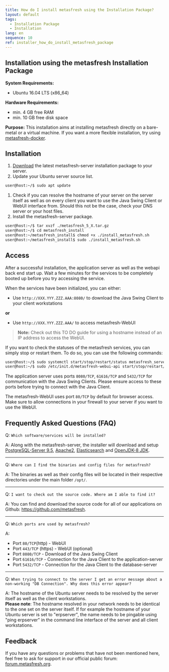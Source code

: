 ```yaml
---
title: How do I install metasfresh using the Installation Package?
layout: default
tags:
  - Installation Package
  - Installation
lang: en
sequence: 10
ref: installer_how_do_install_metasfresh_package
---
```


## Installation using the metasfresh Installation Package

**System Requirements:**
* Ubuntu 16.04 LTS (x86_64)

**Hardware Requirements:**
* min. 4 GB free RAM
* min. 10 GB free disk space

**Purpose:**
This installation aims at installing metasfresh directly on a bare-metal or a virtual machine.
If you want a more flexible installation, try using [metasfresh-docker](How_do_I_setup_the_metasfresh_stack_using_Docker).

## Installation
1. [Download](http://metasfresh.com/download/) the latest metasfresh-server installation package to your server.
1. Update your Ubuntu server source list.
```bash
user@host:~/$ sudo apt update
```
1. Check if you can resolve the hostname of your server on the server itself as well as on every client you want to use the Java Swing Client or WebUI interface from. Should this not be the case, check your DNS server or your host files.
1. Install the metasfresh-server package.
```bash
user@host:~/$ tar xvzf ./metasfresh_5_X.tar.gz
user@host:~/$ cd metasfresh_install
user@host:~/metasfresh_install$ chmod +x ./install_metasfresh.sh
user@host:~/metasfresh_install$ sudo ./install_metasfresh.sh
```

## Access

After a successful installation, the application server as well as the webapi back end start up. Wait a few minutes for the services to be completely booted up before you try accessing the service.

When the services have been initialized, you can either:
* Use `http://XXX.YYY.ZZZ.AAA:8080/` to download the Java Swing Client to your client workstations<br>

**or**

* Use `http://XXX.YYY.ZZZ.AAA/` to access metasfresh-WebUI
 >**Note:** Check out this TO DO guide for using a hostname instead of an IP address to access the WebUI.

If you want to check the statuses of the metasfresh services, you can simply stop or restart them. To do so, you can use the following commands:
```bash
user@host:~/$ sudo systemctl start/stop/restart/status metasfresh_server.service
user@host:~/$ sudo /etc/init.d/metasfresh-webui-api start/stop/restart/status
```

The application server uses ports `8080/TCP`, `61616/TCP` and `5432/TCP` for communication with the Java Swing Clients. Please ensure access to these ports before trying to connect with the Java Client.

The metasfresh-WebUI uses port `80/TCP` by default for browser access. Make sure to allow connections in your firewall to your server if you want to use the WebUI.

## Frequently Asked Questions (FAQ)
Q: `Which software/services will be installed?`

A: Along with the metasfresh-server, the installer will download and setup [PostgreSQL-Server 9.5](https://www.postgresql.org/), [Apache2](https://httpd.apache.org/), [Elasticsearch](https://www.elastic.co/) and [OpenJDK-8 JDK](http://openjdk.java.net/projects/jdk8/).

---

Q: `Where can I find the binaries and config files for metasfresh?`

A: The binaries as well as their config files will be located in their respective directories under the main folder `/opt/`.

---

Q: `I want to check out the source code. Where am I able to find it?`

A: You can find and download the source code for all of our applications on Github: https://github.com/metasfresh.

---

Q: `Which ports are used by metasfresh?`

A:
* Port `80/TCP`(http) - WebUI
* Port `443/TCP` (https) - WebUI (optional)
* Port `8080/TCP` - Download of the Java Swing Client
* Port `61616/TCP` - Connection for the Java Client to the application-server
* Port `5432/TCP` - Connection for the Java Client to the database-server

---

Q: `When trying to connect to the server I get an error message about a non-working "DB Connection". Why does this error appear?`

A: The hostname of the Ubuntu server needs to be resolved by the server itself as well as the client workstations.<br>
**Please note**: The hostname resolved in your network needs to be identical to the one set on the server itself.
If for example the hostname of your Ubuntu server is set to "erpserver", the name needs to be pingable using "ping erpserver" in the command line interface of the server and all client workstations.


## Feedback
If you have any questions or problems that have not been mentioned here, feel free to ask for support in our official public forum: [forum.metasfresh.org](http://forum.metasfresh.org).
